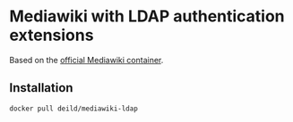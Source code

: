 # Mediawiki with LDAP authentication extensions

Based on the [official Mediawiki container](https://hub.docker.com/_/mediawiki).

## Installation

```sh
docker pull deild/mediawiki-ldap
```
